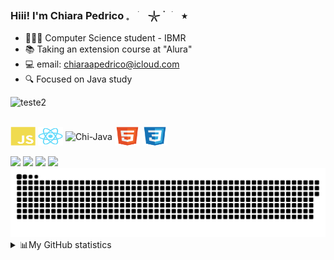 ### Hiii! I'm Chiara Pedrico 𓈒ㅤׂㅤ𓇼 ࣪ㅤׂㅤ⭒

- 👩🏻‍🎓 Computer Science student - IBMR
- 📚 Taking an extension course at "Alura"
- 💻 email: chiaraapedrico@icloud.com
- 🔍 Focused on Java study

 ![teste2](https://github.com/chiarapedrico/chiarapedrico/assets/145162756/ff70223d-a7c8-49d6-9e6b-67573be9e28d)

<div style="display: inline_block"><br>
  <img align="center" alt="Rafa-Js" height="30" width="40" src="https://raw.githubusercontent.com/devicons/devicon/master/icons/javascript/javascript-plain.svg">
  <img align="center" alt="Chi-React" height="30" width="40" src="https://raw.githubusercontent.com/devicons/devicon/master/icons/react/react-original.svg">
   <img align="center" alt="Chi-Java" height="30" width="40" src="https://cdn.jsdelivr.net/gh/devicons/devicon/icons/java/java-original.svg">
  <img align="center" alt="Chi-HTML" height="30" width="40" src="https://raw.githubusercontent.com/devicons/devicon/master/icons/html5/html5-original.svg">
  <img align="center" alt="Chi-CSS" height="30" width="40" src="https://raw.githubusercontent.com/devicons/devicon/master/icons/css3/css3-original.svg">
 
  
       
          

  
 
<div> 
<div style="display: inline_block"><br>
  <a href="https://instagram.com/fwckthestar" target="_blank"><img src="https://img.shields.io/badge/-Instagram-%23E4405F?style=for-the-badge&logo=instagram&logoColor=white" target="_blank"></a>
 <a href="https://discord.gg/channels/960687722874433606/960696500214714448" target="_blank"><img src="https://img.shields.io/badge/Discord-7289DA?style=for-the-badge&logo=discord&logoColor=white" target="_blank"></a> 
  <a href = "mailto:chiara_pedrico@hotmail.com"><img src="https://img.shields.io/badge/-Gmail-%23333?style=for-the-badge&logo=gmail&logoColor=white" target="_blank"></a>
  <a href="https://www.linkedin.com/in/chiara-pedrico-464975217/" target="_blank"><img src="https://img.shields.io/badge/-LinkedIn-%230077B5?style=for-the-badge&logo=linkedin&logoColor=white" target="_blank"></a> 

<div>
 <picture>
  <source media="(prefers-color-scheme: dark)" srcset="https://raw.githubusercontent.com/chiarapedrico/chiarapedrico/output/github-contribution-grid-snake-dark.svg">
  <source media="(prefers-color-scheme: light)" srcset="https://raw.githubusercontent.com/chiarapedrico/chiarapedrico/output/github-contribution-grid-snake.svg">
  <img alt="github contribution grid snake animation" src="https://raw.githubusercontent.com/chiarapedrico/chiarapedrico/output/github-contribution-grid-snake.svg">
</picture>
<details>
<summary>📊My GitHub statistics</summary>

<div>
  <div style="display: inline_block"><br>
  <a href="https://github.com/chiarapedrico/convoychat">
    <img src="https://github-readme-stats.vercel.app/api?username=chiarapedrico&show_icons=true&theme=radical" width="400" />
  </a>
  
  <a href="https://github.com/chiarapedrico/github-readme-stats">
    <img src="https://github-readme-stats.vercel.app/api/top-langs/?username=chiarapedrico&layout=compact&theme=radical" width="335" />
  </a>
 </div>


